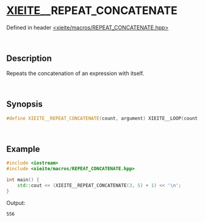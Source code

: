 # [XIEITE](../macros.md)\_\_REPEAT\_CONCATENATE
Defined in header [<xieite/macros/REPEAT_CONCATENATE.hpp>](../../include/xieite/macros/REPEAT_CONCATENATE.hpp)

&nbsp;

## Description
Repeats the concatenation of an expression with itself.

&nbsp;

## Synopsis
```cpp
#define XIEITE__REPEAT_CONCATENATE(count, argument) XIEITE__LOOP(count, XIEITE_INTERNAL__REPEAT_CONCATENATE, , argument)
```

&nbsp;

## Example
```cpp
#include <iostream>
#include <xieite/macros/REPEAT_CONCATENATE.hpp>

int main() {
    std::cout << (XIEITE__REPEAT_CONCATENATE(3, 5) + 1) << '\n';
}
```
Output:
```
556
```
